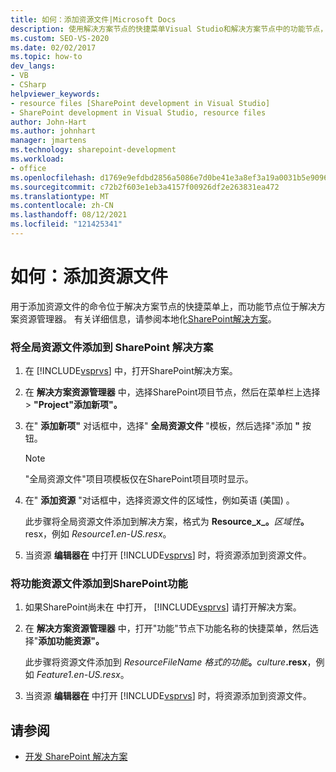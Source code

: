 ```yaml
---
title: 如何：添加资源文件|Microsoft Docs
description: 使用解决方案节点的快捷菜单Visual Studio和解决方案节点中的功能节点，将资源文件添加到 解决方案资源管理器。
ms.custom: SEO-VS-2020
ms.date: 02/02/2017
ms.topic: how-to
dev_langs:
- VB
- CSharp
helpviewer_keywords:
- resource files [SharePoint development in Visual Studio]
- SharePoint development in Visual Studio, resource files
author: John-Hart
ms.author: johnhart
manager: jmartens
ms.technology: sharepoint-development
ms.workload:
- office
ms.openlocfilehash: d1769e9efdbd2856a5086e7d0be41e3a8ef3a19a0031b5e9096fe02e2954afaf
ms.sourcegitcommit: c72b2f603e1eb3a4157f00926df2e263831ea472
ms.translationtype: MT
ms.contentlocale: zh-CN
ms.lasthandoff: 08/12/2021
ms.locfileid: "121425341"
---
```

# <a name="how-to-add-a-resource-file"></a>如何：添加资源文件
  用于添加资源文件的命令位于解决方案节点的快捷菜单上，而功能节点位于解决方案资源管理器。 有关详细信息，请参阅本地化[SharePoint解决方案](../sharepoint/localizing-sharepoint-solutions.md)。

### <a name="to-add-a-global-resource-file-to-a-sharepoint-solution"></a>将全局资源文件添加到 SharePoint 解决方案

1. 在 [!INCLUDE[vsprvs](../sharepoint/includes/vsprvs-md.md)] 中，打开SharePoint解决方案。

2. 在 **解决方案资源管理器** 中，选择SharePoint项目节点，然后在菜单栏上选择  >  **"Project"添加新项"。**

3. 在" **添加新项"** 对话框中，选择" **全局资源文件** "模板，然后选择"添加 **"** 按钮。

   > [!NOTE]
   > "全局资源文件"项目项模板仅在SharePoint项目项时显示。

4. 在" **添加资源** "对话框中，选择资源文件的区域性，例如英语 (美国) 。

    此步骤将全局资源文件添加到解决方案，格式为 **Resource_x_。**<em>区域性</em><strong>。</strong>resx，例如 *Resource1.en-US.resx*。

5. 当资源 **编辑器在** 中打开 [!INCLUDE[vsprvs](../sharepoint/includes/vsprvs-md.md)] 时，将资源添加到资源文件。

### <a name="to-add-a-feature-resource-file-to-a-sharepoint-feature"></a>将功能资源文件添加到SharePoint功能

1. 如果SharePoint尚未在 中打开， [!INCLUDE[vsprvs](../sharepoint/includes/vsprvs-md.md)] 请打开解决方案。

2. 在 **解决方案资源管理器** 中，打开"功能"节点下功能名称的快捷菜单，然后选择"**添加功能资源"。**

     此步骤将资源文件添加到 _ResourceFileName 格式的功能_**。**_culture_**.resx**，例如 *Feature1.en-US.resx*。

3. 当资源 **编辑器在** 中打开 [!INCLUDE[vsprvs](../sharepoint/includes/vsprvs-md.md)] 时，将资源添加到资源文件。

## <a name="see-also"></a>请参阅
- [开发 SharePoint 解决方案](../sharepoint/developing-sharepoint-solutions.md)

